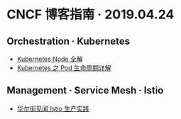 # CNCF 博客指南 · 2019.04.24

## Orchestration · Kubernetes

* [Kubernetes Node 全解](http://dockone.io/article/8797)
* [Kubernetes 之 Pod 生命周期详解](http://dockone.io/article/8800)

## Management · Service Mesh · Istio

* [华尔街见闻 Istio 生产实践](http://dockone.io/article/8801)
